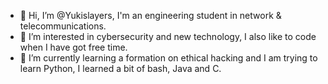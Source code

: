 - 👋 Hi, I’m @Yukislayers, I'm an engineering student in network & telecommunications.
- 👀 I’m interested in cybersecurity and new technology, I also like to code when I have got free time.
- 🌱 I’m currently learning a formation on ethical hacking and I am trying to learn Python, I learned a bit of bash, Java and C.


<!---
Yukislayers/Yukislayers is a ✨ special ✨ repository because its `README.md` (this file) appears on your GitHub profile.
You can click the Preview link to take a look at your changes.
--->
